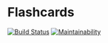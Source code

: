 Flashcards 
======

[![Build Status](https://travis-ci.org/fly49/flashcards.svg?branch=master)](https://travis-ci.org/fly49/flashcards)
[![Maintainability](https://api.codeclimate.com/v1/badges/a749838199000b2c0fb8/maintainability)](https://codeclimate.com/github/fly49/flashcards/maintainability)
